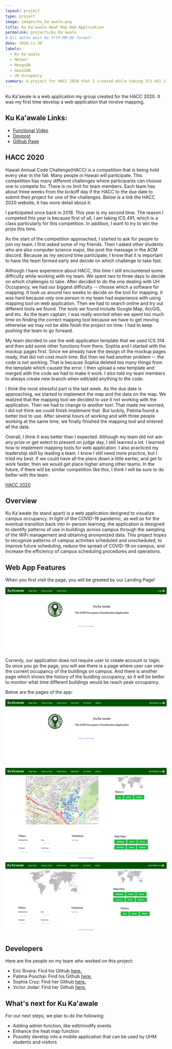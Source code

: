 ```yaml
---
layout: project
type: project
image: images/ku_ka'awale.png
title: Ku Ka'awale Heat Map Web Application
permalink: projects/Ku Ka'awale
# All dates must be YYYY-MM-DD format!
date: 2020-11-30
labels:
  - Ku Ka'awale
  - Meteor
  - MongoDB
  - GeoJSON
  - UH Occupancy
summary: A project for HACC 2020 that I created while taking ICS 491 class. My first Web App that involve mapping.
---
```


Ku Ka'awale is a web application my group created for the HACC 2020. It was my first time develop a web application that involve mapping. 

## Ku Ka'awale Links:
- [Functional Video](https://youtu.be/HfnLT0Au9QU)
- [Devpost](https://devpost.com/software/ku-ka-awale)
- [Github Page](https://github.com/HACC2020/StayAtHomeCoder)

## HACC 2020

Hawaii Annual Code Challenge(HACC) is a competition that is being hold every year in the fall. Many people in Hawaii will participate. This competition has many different challenges where participants can choose one to compete for. There is no limit for team members. Each team has about three weeks from the kickoff day if the HACC to the due date to submit their project for one of the challenges. Below is a link the HACC 2020 website, it has more detail about it. 

I participated once back in 2018. This year is my second time. The reason I competed this year is because first of all, I am taking ICS 491, which is a class particularly for this competition. In addition, I want to try to win the prize this time. 

As the start of the competition approached, I started to ask for people to join my team. I first asked some of my friends. Then I asked other students who are also computer science major, like post the message in the ACM discord. Because as my second time participate, I know that it is important to have the team formed early and decide on which challenge to take fast. 

Although I have experience about HACC, this time I still encountered some difficulty while working with my team. We spent two to three days to decide on which challenges to take. After decided to do the one dealing with UH Occupancy, we had our biggest difficulty -- choose which a software for mapping. It took us around two weeks to decide on the tool for mapping. It was hard because only one person in my team had experience with using mapping tool on web application. Then we had to search online and try out different tools we found. The tools we found include Google Map, ArcGIS, and etc. As the team captain, I was really worried when we spent too much time on finding the correct mapping tool because we have to get moving otherwise we may not be able finish the project on time. I had to keep pushing the team to go forward.

My team decided to use the web application template that we used ICS 314 and then add some other functions from there. Sophia and I started with the mockup pages first. Since we already have the design of the mockup pages ready, that did not cost much time. But then we had another problem -- the code is not working. That is because Sophia deleted too many things from the template which caused the error. I then upload a new template and merged with the code we had to make it work. I also told my team members to always create new branch when edit/add anything to the code. 

I think the most stressful part is the last week. As the due date is approaching, we started to implement the map and the data on the map. We realized that the mapping tool we decided to use it not working with the application. Then we had to change to another tool. That made me worried, I did not think we could finish implement that. But luckily, Patima found a better tool to use. After several hours of working and with three people working at the same time, we finally finished the mapping tool and entered all the data. 

Overall, I think it was better than I expected. Although my team did not win any prize or get select to present on judge day, I still learned a lot. I learned how to implement mapping tools for web application. I also practiced my leadership skill by leading a team. I know I still need more practice, but I tried my best. If we could have all the plans down a little earlier, and get to work faster, then we would get place higher among other teams. In the future, if there will be similar competition like this, I think I will be sure to do better with the team.

[HACC 2020](https://hacc.hawaii.gov/)

## Overview

Ku Ka'awale (to stand apart) is a web application designed to visualize campus occupancy. In light of the COVID-19 pandemic, as well as for the eventual transition back into in-person learning, the application is designed to identify patterns of use in buildings across campus through the sampling of the WiFi management and obtaining anonymized data. This project hopes to recognize patterns of campus activities scheduled and unscheduled, to improve future scheduling, reduce the spread of COVID-19 on campus, and increase the efficiency of campus scheduling procedures and operations.

## Web App Features

When you first visit the page, you will be greeted by our Landing Page!

<img img class="ui image" src="/img/homepage.png">

Currenly, our application does not require user to create account or login. So once you go the page, you will see there is a page where user can view the current occupancy of the buildings on campus. And there is another page which shows the history of the buidling occupancy, so it will be better to monitor what time different buildings would be reach peak occupancy.

Below are the pages of the app:

<img img class="ui image" src="/img/user_homepage.png">

<img img class="ui image" src="/img/mapview.png">

<img img class="ui image" src="/img/historyview.png">

## Developers
Here are the people on my team who worked on this project:

- Eric Rivera: Find his Github <a href = "https://github.com/eric5rivera">here.</a>
- Patima Poochai: Find his Github <a href = "https://github.com/patimapoochai">here.</a>
- Sophia Cruz: Find her Github <a href = "https://github.com/sophiaelizecruz">here.</a>
- Victor Jodar: Find her Github <a href = "https://github.com/vjodar">here.</a>

## What's next for Ku Ka'awale
For our next steps, we plan to do the following:

- Adding admin function, like edit/modify events 
- Enhance the heat map function
- Possibly develop into a mobile application that can be used by UHM students and visitors
